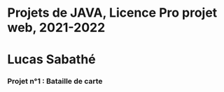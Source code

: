 # Projets de JAVA, Licence Pro projet web, 2021-2022
# Lucas Sabathé

### Projet n°1 : Bataille de carte
